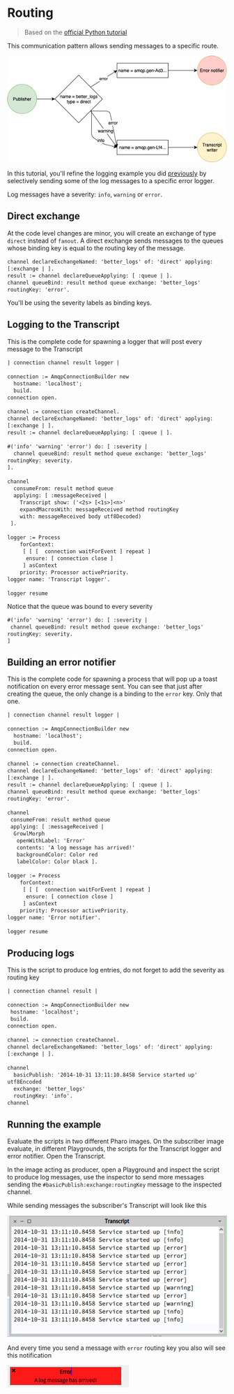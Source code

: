# Routing

> Based on the [official Python tutorial](https://www.rabbitmq.com/tutorials/tutorial-four-python.html)

This communication pattern allows sending messages to a specific route.

![Diagram of routing](routing.png)

In this tutorial, you'll refine the logging example you did [previously](PublishSubscribe.md)
 by selectively sending some of the log messages to a specific error logger.

Log messages have a severity: `info`, `warning` or `error`.

## Direct exchange

At the code level changes are minor, you will create an exchange of type
 `direct` instead of `fanout`. A direct exchange sends messages to the queues
 whose binding key is equal to the routing key of the message.

```smalltalk
channel declareExchangeNamed: 'better_logs' of: 'direct' applying: [:exchange | ].
result := channel declareQueueApplying: [ :queue | ].
channel queueBind: result method queue exchange: 'better_logs' routingKey: 'error'.
```

You'll be using the severity labels as binding keys.

## Logging to the Transcript

This is the complete code for spawning a logger that will post every message
 to the Transcript

```smalltalk
| connection channel result logger |

connection := AmqpConnectionBuilder new
  hostname: 'localhost';
  build.
connection open.

channel := connection createChannel.
channel declareExchangeNamed: 'better_logs' of: 'direct' applying: [:exchange | ].
result := channel declareQueueApplying: [ :queue | ].

#('info' 'warning' 'error') do: [ :severity |
  channel queueBind: result method queue exchange: 'better_logs' routingKey: severity.
].

channel
  consumeFrom: result method queue
  applying: [ :messageReceived |
    Transcript show: ('<2s> [<1s>]<n>'
    expandMacrosWith: messageReceived method routingKey
    with: messageReceived body utf8Decoded)
 ].

logger := Process
    forContext:
     [ [ [  connection waitForEvent ] repeat ]
      ensure: [ connection close ]
     ] asContext
    priority: Processor activePriority.
logger name: 'Transcript logger'.

logger resume
```

Notice that the queue was bound to every severity

```smalltalk
#('info' 'warning' 'error') do: [ :severity |
 channel queueBind: result method queue exchange: 'better_logs' routingKey: severity.
]
```

## Building an error notifier

This is the complete code for spawning a process that will pop up a toast
 notification on every error message sent. You can see that just after creating
 the queue, the only change is a binding to the `error` key. Only that one.

```smalltalk
| connection channel result logger |

connection := AmqpConnectionBuilder new
  hostname: 'localhost';
  build.
connection open.

channel := connection createChannel.
channel declareExchangeNamed: 'better_logs' of: 'direct' applying: [:exchange | ].
result := channel declareQueueApplying: [ :queue | ].
channel queueBind: result method queue exchange: 'better_logs' routingKey: 'error'.

channel
 consumeFrom: result method queue
 applying: [ :messageReceived |
  GrowlMorph
   openWithLabel: 'Error'
   contents: 'A log message has arrived!'
   backgroundColor: Color red
   labelColor: Color black ].

logger := Process
    forContext:
     [ [ [  connection waitForEvent ] repeat ]
      ensure: [ connection close ]
     ] asContext
    priority: Processor activePriority.
logger name: 'Error notifier'.

logger resume
```

## Producing logs

This is the script to produce log entries, do not forget to add the severity
 as routing key

```smalltalk
| connection channel result |

connection := AmqpConnectionBuilder new
 hostname: 'localhost';
 build.
connection open.

channel := connection createChannel.
channel declareExchangeNamed: 'better_logs' of: 'direct' applying: [:exchange | ].

channel
  basicPublish: '2014-10-31 13:11:10.8458 Service started up' utf8Encoded
  exchange: 'better_logs'
  routingKey: 'info'.
channel
```

## Running the example

Evaluate the scripts in two different Pharo images. On the subscriber image evaluate,
 in different Playgrounds, the scripts for the Transcript logger and error notifier.
 Open the Transcript.

In the image acting as producer, open a Playground and inspect the script to
 produce log messages, use the inspector to send more messages sending the
 `#basicPublish:exchange:routingKey` message to the inspected channel.

While sending messages the subscriber's Transcript will look like this

![Logger in action](routing_transcript_logger.gif)

And every time you send a message with `error` routing key you also will see
 this notification

![Error notification](routing_error_notifier.png)
